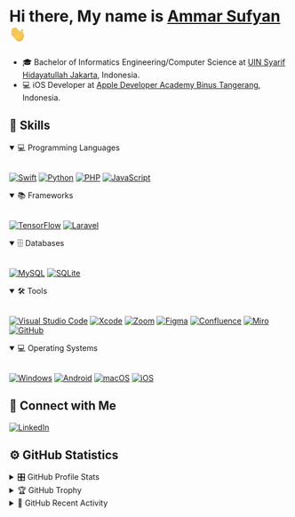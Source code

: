 # Hi there, My name is [Ammar Sufyan](https://ammarsufyan.github.io) <img src="https://github.com/ABSphreak/ABSphreak/blob/master/gifs/Hi.gif" width="30px" height="30px">

- 🎓 Bachelor of Informatics Engineering/Computer Science at [UIN Syarif Hidayatullah Jakarta](https://www.uinjkt.ac.id/), Indonesia. 
- 💻 iOS Developer at [Apple Developer Academy Binus Tangerang](https://developeracademy.apps.binus.ac.id/), Indonesia.

## 📝 Skills

<details open>
  <summary>💻 Programming Languages</summary>
  <br>
  
  [![Swift](https://img.shields.io/badge/Swift-F54A2A?logo=swift&logoColor=white)](#)
  [![Python](https://img.shields.io/badge/Python-3776AB?logo=python&logoColor=fff)](#)
  [![PHP](https://img.shields.io/badge/php-%23777BB4.svg?&logo=php&logoColor=white)](#)
  [![JavaScript](https://img.shields.io/badge/JavaScript-F7DF1E?logo=javascript&logoColor=000)](#)
</details>

<details open>
  <summary>📚 Frameworks</summary>
  <br>

  [![TensorFlow](https://img.shields.io/badge/TensorFlow-ff8f00?logo=tensorflow&logoColor=white)](#)
  [![Laravel](https://img.shields.io/badge/Laravel-%23FF2D20.svg?logo=laravel&logoColor=white)](#)
</details>

<details open>
  <summary>🗄️ Databases</summary>
  <br>
  
  [![MySQL](https://img.shields.io/badge/MySQL-4479A1?logo=mysql&logoColor=fff)](#)
  [![SQLite](https://img.shields.io/badge/SQLite-%2307405e.svg?logo=sqlite&logoColor=white)](#)
</details>

<details open>
  <summary>🛠 Tools</summary>
  <br>
  
  [![Visual Studio Code](https://custom-icon-badges.demolab.com/badge/Visual%20Studio%20Code-0078d7.svg?logo=vsc&logoColor=white)](#)
  [![Xcode](https://img.shields.io/badge/Xcode-007ACC?logo=Xcode&logoColor=white)](#)
  [![Zoom](https://img.shields.io/badge/Zoom-2D8CFF?logo=zoom&logoColor=white)](#)
  [![Figma](https://img.shields.io/badge/Figma-F24E1E?logo=figma&logoColor=white)](#)
  [![Confluence](https://img.shields.io/badge/Confluence-172B4D?logo=confluence&logoColor=fff)](#)
  [![Miro](https://img.shields.io/badge/Miro-050038?logo=miro&logoColor=fff)](#)
  [![GitHub](https://img.shields.io/badge/GitHub-%23121011.svg?logo=github&logoColor=white)](#)
</details>

<details open>
  <summary>💻 Operating Systems</summary>
  <br>
  
  [![Windows](https://custom-icon-badges.demolab.com/badge/Windows-0078D6?logo=windows11&logoColor=white)](#)
  [![Android](https://img.shields.io/badge/Android-3DDC84?logo=android&logoColor=white)](#)
  [![macOS](https://img.shields.io/badge/macOS-000000?logo=apple&logoColor=F0F0F0)](#)
  [![iOS](https://img.shields.io/badge/iOS-000000?&logo=apple&logoColor=white)](#)
</details>

## 🧷 Connect with Me
<p align="left">
  <a href="https://www.linkedin.com/in/ammarsufyan/">
    <img src="https://custom-icon-badges.demolab.com/badge/LinkedIn-0A66C2?logo=linkedin-white&logoColor=fff" alt="LinkedIn">
  </a>
</p>

## ⚙️ GitHub Statistics
<details>
  <summary>🎛️ GitHub Profile Stats</summary>
  <br>
  
  [![wakatime](https://wakatime.com/badge/user/2eee44f5-c422-430b-9d69-1cd790f56c8a.svg)](https://wakatime.com/@2eee44f5-c422-430b-9d69-1cd790f56c8a)
  
  ![Top Langs](https://github-readme-stats.vercel.app/api/top-langs/?username=ammarsufyan&layout=compact&theme=radical)
  
  ![ammarsufyan GitHub stats](https://github-readme-stats.vercel.app/api?username=ammarsufyan&show_icons=true&theme=radical)
</details>

<details>
  <summary>🏆 GitHub Trophy</summary>
  <br>
  
  <img width="99.5%" src="https://github-profile-trophy.vercel.app/?username=ammarsufyan&theme=algolia&no-frame=true&column=-1&margin-w=5&margin-h=5" alt="GitHub Trophy" />
</details>  

<details>
  <summary>🚀 GitHub Recent Activity</summary>
  <br>
  
  <!--RECENT_ACTIVITY:start-->
1. ⭐ Starred [rxhanson/Rectangle](https://github.com/rxhanson/Rectangle)<br>
2. ⭐ Starred [jordanbaird/Ice](https://github.com/jordanbaird/Ice)<br>
3. ⭐ Starred [apple/coremltools](https://github.com/apple/coremltools)<br>
4. 📔 Created new repository [ammarsufyan/SalahReminder](https://github.com/ammarsufyan/SalahReminder)<br>
5. ⭐ Starred [odoo/odoo](https://github.com/odoo/odoo)<br>
6. ⬆️ Pushed 1 commit(s) to [ammarsufyan/ammarsufyan](https://github.com/ammarsufyan/ammarsufyan)<br>
7. ⬆️ Pushed 1 commit(s) to [ammarsufyan/Sako](https://github.com/ammarsufyan/Sako)<br>
8. ⬆️ Pushed 1 commit(s) to [ammarsufyan/Sako-iPadOS](https://github.com/ammarsufyan/Sako-iPadOS)<br>
9. ⭐ Starred [upstash/context7](https://github.com/upstash/context7)<br>
10. ⬆️ Pushed 1 commit(s) to [ammarsufyan/Sako-iPadOS](https://github.com/ammarsufyan/Sako-iPadOS)<br>
  <!--RECENT_ACTIVITY:end-->
  
  <!--RECENT_ACTIVITY:last_update-->
Last Updated: Wednesday, June 11th, 2025, 12:24:02 PM
  <!--RECENT_ACTIVITY:last_update_end-->
</details>
